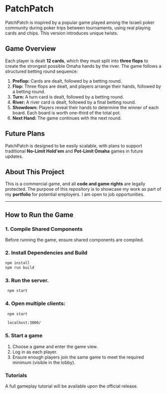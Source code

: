 # PatchPatch

PatchPatch is inspired by a popular game played among the Israeli poker community during poker trips between tournaments, using real playing cards and chips. This version introduces unique twists.

## Game Overview

Each player is dealt **12 cards**, which they must split into **three flops** to create the strongest possible Omaha hands by the river. The game follows a structured betting round sequence:

1. **Preflop:** Cards are dealt, followed by a betting round.
2. **Flop:** Three flops are dealt, and players arrange their hands, followed by a betting round.
3. **Turn:** A turn card is dealt, followed by a betting round.
4. **River:** A river card is dealt, followed by a final betting round.
5. **Showdown:** Players reveal their hands to determine the winner of each board. Each board is worth one-third of the total pot.
6. **Next Hand:** The game continues with the next round.

## Future Plans

PatchPatch is designed to be easily scalable, with plans to support traditional **No-Limit Hold'em** and **Pot-Limit Omaha** games in future updates.

## About This Project

This is a commercial game, and all **code and game rights** are legally protected. The purpose of this repository is to showcase my work as part of my **portfolio** for potential employers. I am open to job opportunities.

---

## How to Run the Game

### 1. Compile Shared Components

Before running the game, ensure shared components are compiled.

### 2. Install Dependencies and Build

```bash
npm install
npm run build
```

### 3. Run the server.

```bash
 npm start
```

### 4. Open multiple clients:

```bash
 npm start
```

```bash
 localhost:3000/
```

### 5. Start a game

1. Choose a game and enter the game view.
2. Log in as each player.
3. Ensure enough players join the same game to meet the required minimum (visible in the lobby).

### Tutorials

A full gameplay tutorial will be available upon the official release.
